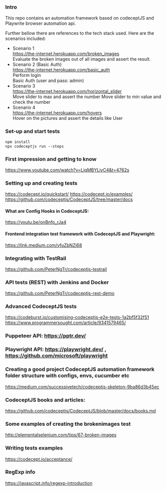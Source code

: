 ### Intro
This repo contains an automation framework based on codeceptJS and Playwrite browser automation api.

Further bellow there are references to the tech stack used.
Here are the scenarios included:
* Scenario 1 \
https://the-internet.herokuapp.com/broken_images \
Evaluate the broken images out of all images and assert the result.
* Scenario 2 (Basic Auth) \
https://the-internet.herokuapp.com/basic_auth \
Perform login \
Basic Auth (user and pass: admin)
* Scenario 3 \
https://the-internet.herokuapp.com/horizontal_slider \
Move slider to max and assert the number Move slider to min value and check the number
* Scenario 4 \
https://the-internet.herokuapp.com/hovers \
Hover on the pictures and assert the details like User

### Set-up and start tests
    npm install
    npx codeceptjs run --steps

### First impression and getting to know
https://www.youtube.com/watch?v=LjqMBYLiyC4&t=4762s

### Setting up and creating tests
https://codecept.io/quickstart/
https://codecept.io/examples/
https://github.com/codeceptjs/CodeceptJS/tree/master/docs
#### What are Config Hooks in CodeceptJS: 
https://youtu.be/onBnfo_rJa4

#### Frontend integration test framework with CodeceptJS and Playwright:
https://link.medium.com/yfuZbNZi68

### Integrating with TestRail
https://github.com/PeterNgTr/codeceptjs-testrail

### API tests (REST) with Jenkins and Docker
https://github.com/PeterNgTr/codeceptjs-rest-demo

### Advanced CodeceptJS tests
https://codeburst.io/customising-codeceptjs-e2e-tests-1a2bf5f32f51
https://www.programmersought.com/article/9341579465/

### Puppeteer API: https://pptr.dev/
### Playwright API: https://playwright.dev/ , https://github.com/microsoft/playwright

### Creating a good project CodeceptJS automation framework folder structure with configs, envs, cucumber etc
https://medium.com/successivetech/codeceptjs-skeleton-9ba86d3b45ec

### CodeceptJS books and articles: 
https://github.com/codeceptjs/CodeceptJS/blob/master/docs/books.md


### Some examples of creating the brokenimages test
http://elementalselenium.com/tips/67-broken-images

### Writing tests examples
https://codecept.io/acceptance/

### RegExp info
https://javascript.info/regexp-introduction
